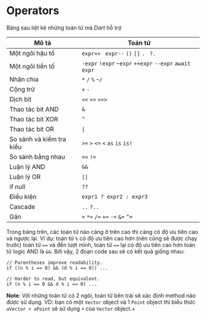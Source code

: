 # Operators

Bảng sau liệt kê những toán tử mà *Dart* hỗ trợ

| Mô tả   	               | Toán tử  	                                                            |
|--------------------------|------------------------------------------------------------------------|
| Một ngôi hậu tố  	       | `expr++`   ` expr--`    `()`    `[]`    `.`   ` ?.`                    |
| Một ngôi tiền tố  	     | `-expr`    `!expr`    `~expr`    `++expr`    `--expr`      `await expr`|
| Nhân chia  	             | `*`    `/`    `%`  `~/`                                                |
| Cộng trừ  	             | `+`    `-`  	                                                          |
| Dịch bit  	             | `<<`    `>>`    `>>>`                                                 	|
| Thao tác bit AND  	     | `&`  	                                                                |
| Thao tác bit XOR  	     | `^`  	                                                                |
| Thao tác bit OR  	       | `\|`  	                                                                |
| So sánh và kiểm tra kiểu | `>=`    `>`    `<=`    `<`    `as`    `is`    `is!`  	                |
| So sánh bằng nhau  	     | `==`    `!=`                                                         	|
| Luận lý AND  	           | `&&`  	                                                                |
| Luận lý OR  	           | `\|\|`  	                                                              |
| if null  	               | `??`  	                                                                |
| Điều kiện  	             | `expr1 ? expr2 : expr3`  	                                            |
| Cascade  	               | `..`    `?..`  	                                                      |
| Gán  	                   | `=`    `*=`    `/=`   `+=`   `-=`   `&=`   `^=`                        |

Trong bảng trên, các toán tử nào càng ở trên cao thì càng có độ ưu tiên cao và ngược lại. Ví dụ: toán tử `%` có độ ưu tiên cao hơn (nên cũng sẽ được chạy trước) toán tử `==` và đến lượt mình, toán tử `==` lại có độ ưu tiên cao hơn toán tử logic AND là `&&`. Bởi vậy, 2 đoạn code sau sẽ có kết quả giống nhau:
```
// Parentheses improve readability.
if ((n % i == 0) && (d % i == 0)) ...

// Harder to read, but equivalent.
if (n % i == 0 && d % i == 0) ...
```

**Note**: Với những toán tử có 2 ngôi, toán tử bên trái sẽ xác định method nào được sử dụng. VD: bạn có một `Vector` object và 1 `Point` object thì biểu thức `aVector + aPoint` sẽ sử dụng `+` của `Vector` object.+

